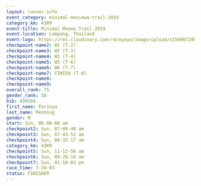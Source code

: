 ```yaml
---
layout: runner-info 
event_category: minimal-meniewa-trail-2019 
category_km: 43KM
event-title: Minimal Maewa Trail 2019 
event-location: Lampang, Thailand 
event-logo: https://res.cloudinary.com/raceyaya/image/upload/v1569072805/logo/minimal-trail_ktnvsp.jpg 
checkpoint-name2: W1 (T-2) 
checkpoint-name3: W2 (T-3) 
checkpoint-name4: W3 (T-4) 
checkpoint-name5: W5 (T-6) 
checkpoint-name6: W6 (T-7) 
checkpoint-name7: FINISH (T-8) 
checkpoint-name8: 
checkpoint-name9: 
overall_rank: 75
gender_rank: 58
bib: 430164
first_name: Parinya
last_name: Menming
gender: M
start: Sun, 06-00-00 am
checkpoint2: Sun, 07-08-48 am
checkpoint3: Sun, 07-43-52 am
checkpoint4: Sun, 08-35-17 am
category_km: 43KM
checkpoint5: Sun, 11-12-56 am
checkpoint6: Sun, 09-26-14 am
checkpoint7: Sun, 01-16-03 pm
race_time: 7-16-03
status: FINISHER
---
```

